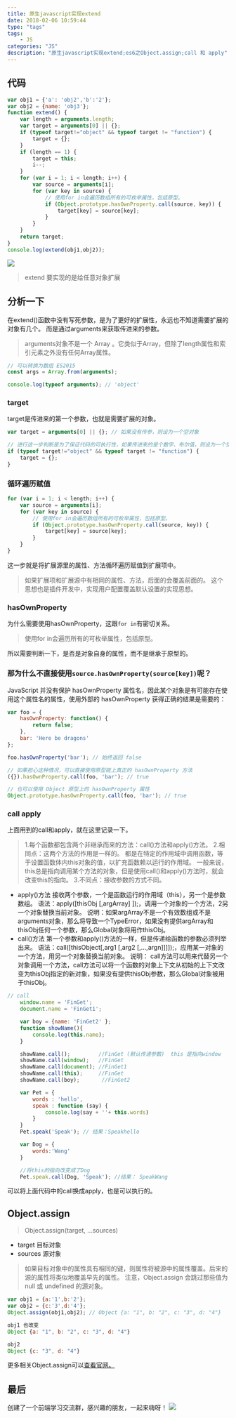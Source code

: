 ```yaml
---
title: 原生javascript实现extend
date: 2018-02-06 10:59:44
type: "tags"
tags:
	- JS
categories: "JS"
description: "原生javascript实现extend;es6之Object.assign;call 和 apply"
---
```


## 代码
```javascript
var obj1 = {'a': 'obj2','b':'2'};
var obj2 = {name: 'obj3'};
function extend() {
	var length = arguments.length;
	var target = arguments[0] || {};
	if (typeof target!="object" && typeof target != "function") {
		target = {};
	}
	if (length == 1) {
		target = this;
		i--;
	}
	for (var i = 1; i < length; i++) { 
		var source = arguments[i]; 
		for (var key in source) { 
			// 使用for in会遍历数组所有的可枚举属性，包括原型。
			if (Object.prototype.hasOwnProperty.call(source, key)) { 
				target[key] = source[key]; 
			} 
		} 
	}
	return target; 
}
console.log(extend(obj1,obj2));
```
![](https://i.imgur.com/joi66PN.png)
>extend 要实现的是给任意对象扩展

## 分析一下 
在extend()函数中没有写死参数，是为了更好的扩展性，永远也不知道需要扩展的对象有几个。
而是通过arguments来获取传进来的参数。
>arguments对象不是一个 Array 。它类似于Array，但除了length属性和索引元素之外没有任何Array属性。

```javascript
// 可以转换为数组 ES2015
const args = Array.from(arguments);

console.log(typeof arguments); // 'object'
```
### target
target是传进来的第一个参数，也就是需要扩展的对象。
```javascript
var target = arguments[0] || {}; // 如果没有传参，则设为一个空对象

// 进行这一步判断是为了保证代码的可执行性，如果传进来的是个数字、布尔值，则设为一个空对象
if (typeof target!="object" && typeof target != "function") {
	target = {};
}
```
### 循环遍历赋值
```javascript
for (var i = 1; i < length; i++) { 
	var source = arguments[i]; 
	for (var key in source) { 
		// 使用for in会遍历数组所有的可枚举属性，包括原型。
		if (Object.prototype.hasOwnProperty.call(source, key)) { 
			target[key] = source[key]; 
		} 
	} 
}
```
这一步就是将扩展源里的属性、方法循环遍历赋值到扩展项中。
>如果扩展项和扩展源中有相同的属性、方法，后面的会覆盖前面的。 这个思想也是插件开发中，实现用户配置覆盖默认设置的实现思想。

### hasOwnProperty
为什么需要使用hasOwnProperty，这跟`for in`有密切关系。
>使用for in会遍历所有的可枚举属性，包括原型。

所以需要判断一下，是否是对象自身的属性，而不是继承于原型的。

### 那为什么不直接使用`source.hasOwnProperty(source[key])`呢？

JavaScript 并没有保护 hasOwnProperty 属性名，因此某个对象是有可能存在使用这个属性名的属性，使用外部的 hasOwnProperty 获得正确的结果是需要的：
```javascript
var foo = {
    hasOwnProperty: function() {
        return false;
    },
    bar: 'Here be dragons'
};

foo.hasOwnProperty('bar'); // 始终返回 false

// 如果担心这种情况，可以直接使用原型链上真正的 hasOwnProperty 方法
({}).hasOwnProperty.call(foo, 'bar'); // true

// 也可以使用 Object 原型上的 hasOwnProperty 属性
Object.prototype.hasOwnProperty.call(foo, 'bar'); // true
```

### call apply
上面用到的call和apply，就在这里记录一下。
>1.每个函数都包含两个非继承而来的方法：call()方法和apply()方法。
2.相同点：这两个方法的作用是一样的。
都是在特定的作用域中调用函数，等于设置函数体内this对象的值，以扩充函数赖以运行的作用域。
一般来说，this总是指向调用某个方法的对象，但是使用call()和apply()方法时，就会改变this的指向。
3.不同点：接收参数的方式不同。
- apply()方法 接收两个参数，一个是函数运行的作用域（this），另一个是参数数组。
语法：apply([thisObj [,argArray] ]);，调用一个对象的一个方法，2另一个对象替换当前对象。
说明：如果argArray不是一个有效数组或不是arguments对象，那么将导致一个TypeError，如果没有提供argArray和thisObj任何一个参数，那么Global对象将用作thisObj。
- call()方法 第一个参数和apply()方法的一样，但是传递给函数的参数必须列举出来。
语法：call([thisObject[,arg1 [,arg2 [,...,argn]]]]);，应用某一对象的一个方法，用另一个对象替换当前对象。
说明： call方法可以用来代替另一个对象调用一个方法，call方法可以将一个函数的对象上下文从初始的上下文改变为thisObj指定的新对象，如果没有提供thisObj参数，那么Global对象被用于thisObj。

``` javascript
// call
    window.name = 'FinGet';
    document.name = 'FinGet1';

    var boy = {name: 'FinGet2' };
    function showName(){
        console.log(this.name);
    }

    showName.call();         //FinGet (默认传递参数)  this 是指向window
    showName.call(window);   //FinGet
    showName.call(document); //FinGet1
    showName.call(this);     //FinGet
    showName.call(boy);       //FinGet2

    var Pet = {
        words : 'hello',
        speak : function (say) {
            console.log(say + ''+ this.words)
        }
    }
    Pet.speak('Speak'); // 结果：Speakhello

    var Dog = {
        words:'Wang'
    }

    //将this的指向改变成了Dog
    Pet.speak.call(Dog, 'Speak'); //结果： SpeakWang
```
可以将上面代码中的call换成apply，也是可以执行的。


## Object.assign
>Object.assign(target, ...sources)
- target 目标对象
- sources 源对象

>如果目标对象中的属性具有相同的键，则属性将被源中的属性覆盖。后来的源的属性将类似地覆盖早先的属性。
注意，Object.assign 会跳过那些值为 null 或 undefined 的源对象。

``` javascript
var obj1 = {a:'1',b:'2'};
var obj2 = {c:'3',d:'4'};
Object.assign(obj1,obj2); // Object {a: "1", b: "2", c: "3", d: "4"}

obj1 也改变
Object {a: "1", b: "2", c: "3", d: "4"}

obj2
Object {c: "3", d: "4"}
```
更多相关Object.assign可以[查看官网。](https://developer.mozilla.org/zh-CN/docs/Web/JavaScript/Reference/Global_Objects/Object/assign)

## 最后

创建了一个前端学习交流群，感兴趣的朋友，一起来嗨呀！
![](https://ws1.sinaimg.cn/large/006tNc79gy1g2qi8r9stqj30a50dwdkq.jpg)

